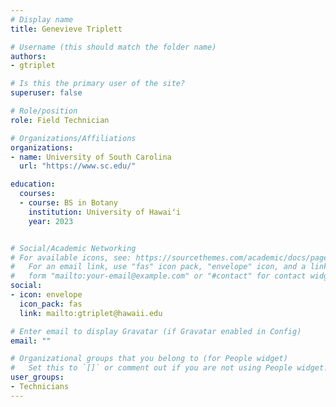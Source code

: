 ```yaml
---
# Display name
title: Genevieve Triplett

# Username (this should match the folder name)
authors:
- gtriplet

# Is this the primary user of the site?
superuser: false

# Role/position
role: Field Technician

# Organizations/Affiliations
organizations:
- name: University of South Carolina
  url: "https://www.sc.edu/"

education:
  courses:
  - course: BS in Botany
    institution: University of Hawaiʻi
    year: 2023


# Social/Academic Networking
# For available icons, see: https://sourcethemes.com/academic/docs/page-builder/#icons
#   For an email link, use "fas" icon pack, "envelope" icon, and a link in the
#   form "mailto:your-email@example.com" or "#contact" for contact widget.
social:
- icon: envelope
  icon_pack: fas
  link: mailto:gtriplet@hawaii.edu

# Enter email to display Gravatar (if Gravatar enabled in Config)
email: ""

# Organizational groups that you belong to (for People widget)
#   Set this to `[]` or comment out if you are not using People widget.
user_groups:
- Technicians
---
```



